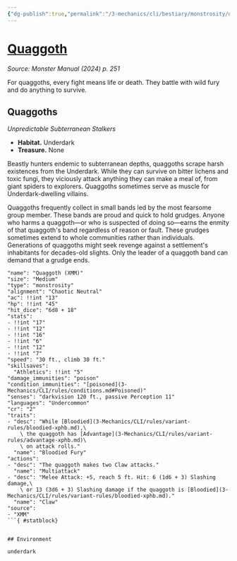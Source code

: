 ```yaml
---
{"dg-publish":true,"permalink":"/3-mechanics/cli/bestiary/monstrosity/quaggoth-xmm/","tags":["ttrpg-cli/compendium/src/5e/xmm","ttrpg-cli/monster/cr/2","ttrpg-cli/monster/environment/underdark","ttrpg-cli/monster/size/medium","ttrpg-cli/monster/type/monstrosity"],"created":"2025-02-22T12:02:28.401-05:00","updated":"2025-02-26T17:46:10.335-05:00"}
---
```


# [Quaggoth](3-Mechanics/CLI/bestiary/monstrosity/quaggoth-xmm.md)
*Source: Monster Manual (2024) p. 251*  

For quaggoths, every fight means life or death. They battle with wild fury and do anything to survive.

## Quaggoths

*Unpredictable Subterranean Stalkers*

- **Habitat.** Underdark  
- **Treasure.** None  

Beastly hunters endemic to subterranean depths, quaggoths scrape harsh existences from the Underdark. While they can survive on bitter lichens and toxic fungi, they viciously attack anything they can make a meal of, from giant spiders to explorers. Quaggoths sometimes serve as muscle for Underdark-dwelling villains.

Quaggoths frequently collect in small bands led by the most fearsome group member. These bands are proud and quick to hold grudges. Anyone who harms a quaggoth—or who is suspected of doing so—earns the enmity of that quaggoth's band regardless of reason or fault. These grudges sometimes extend to whole communities rather than individuals. Generations of quaggoths might seek revenge against a settlement's inhabitants for decades-old slights. Only the leader of a quaggoth band can demand that a grudge ends.

```statblock
"name": "Quaggoth (XMM)"
"size": "Medium"
"type": "monstrosity"
"alignment": "Chaotic Neutral"
"ac": !!int "13"
"hp": !!int "45"
"hit_dice": "6d8 + 18"
"stats":
- !!int "17"
- !!int "12"
- !!int "16"
- !!int "6"
- !!int "12"
- !!int "7"
"speed": "30 ft., climb 30 ft."
"skillsaves":
  "Athletics": !!int "5"
"damage_immunities": "poison"
"condition_immunities": "[poisoned](3-Mechanics/CLI/rules/conditions.md#Poisoned)"
"senses": "darkvision 120 ft., passive Perception 11"
"languages": "Undercommon"
"cr": "2"
"traits":
- "desc": "While [Bloodied](3-Mechanics/CLI/rules/variant-rules/bloodied-xphb.md),\
    \ the quaggoth has [Advantage](3-Mechanics/CLI/rules/variant-rules/advantage-xphb.md)\
    \ on attack rolls."
  "name": "Bloodied Fury"
"actions":
- "desc": "The quaggoth makes two Claw attacks."
  "name": "Multiattack"
- "desc": "Melee Attack: +5, reach 5 ft. Hit: 6 (1d6 + 3) Slashing damage,\
    \ or 13 (3d6 + 3) Slashing damage if the quaggoth is [Bloodied](3-Mechanics/CLI/rules/variant-rules/bloodied-xphb.md)."
  "name": "Claw"
"source":
- "XMM"
```{ #statblock}


## Environment

underdark
